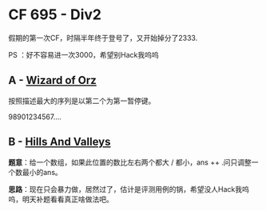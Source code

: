 # CF 695 - Div2

假期的第一次CF，时隔半年终于登号了，又开始掉分了2333.

PS ：好不容易进一次3000，希望别Hack我呜呜

## A - [Wizard of Orz](https://codeforces.com/contest/1467/problem/A)

按照描述最大的序列是以第二个为第一暂停键。

98901234567....

## B - [Hills And Valleys](https://codeforces.com/contest/1467/problem/B)

**题意**：给一个数组，如果此位置的数比左右两个都大 / 都小，ans ++ .问只调整一个数最小的ans。

**思路**：现在只会暴力做，居然过了，估计是评测用例的锅，希望没人Hack我呜呜，明天补题看看真正啥做法吧。